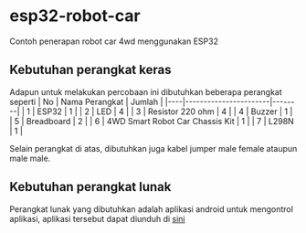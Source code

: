 # esp32-robot-car
Contoh penerapan robot car 4wd menggunakan ESP32

## Kebutuhan perangkat keras
Adapun untuk melakukan percobaan ini dibutuhkan beberapa perangkat seperti
| No | Nama Perangkat        | Jumlah |
|----|-----------------------|--------|
| 1  | ESP32                 | 1      |
| 2  | LED                   | 4      |
| 3  | Resistor 220 ohm      | 4      |
| 4  | Buzzer                | 1      |
| 5  | Breadboard            | 2      |
| 6  | 4WD Smart Robot Car Chassis Kit | 1      |
| 7  | L298N                 | 1      |

Selain perangkat di atas, dibutuhkan juga kabel jumper male female ataupun male male.

## Kebutuhan perangkat lunak
Perangkat lunak yang dibutuhkan adalah aplikasi android untuk mengontrol aplikasi, aplikasi tersebut dapat diunduh di [sini](https://play.google.com/store/apps/details?id=braulio.calle.bluetoothRCcontroller)
